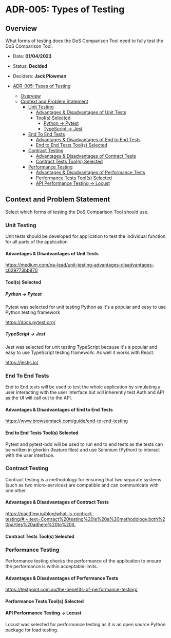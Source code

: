 # ADR-005: Types of Testing

## Overview

What forms of testing does the DoS Comparison Tool need to fully test the DoS Comparison Tool.

- Date: **01/04/2023**
- Status: **Decided**
- Deciders: **Jack Plowman**

- [ADR-005: Types of Testing](#adr-005-types-of-testing)
  - [Overview](#overview)
  - [Context and Problem Statement](#context-and-problem-statement)
    - [Unit Testing](#unit-testing)
      - [Advantages \& Disadvantages of Unit Tests](#advantages--disadvantages-of-unit-tests)
      - [Tool(s) Selected](#tools-selected)
        - [Python -\> Pytest](#python---pytest)
        - [TypeScript -\> Jest](#typescript---jest)
    - [End To End Tests](#end-to-end-tests)
      - [Advantages \& Disadvantages of End to End Tests](#advantages--disadvantages-of-end-to-end-tests)
      - [End to End Tests Tool(s) Selected](#end-to-end-tests-tools-selected)
    - [Contract Testing](#contract-testing)
      - [Advantages \& Disadvantages of Contract Tests](#advantages--disadvantages-of-contract-tests)
      - [Contract Tests Tool(s) Selected](#contract-tests-tools-selected)
    - [Performance Testing](#performance-testing)
      - [Advantages \& Disadvantages of Performance Tests](#advantages--disadvantages-of-performance-tests)
      - [Performance Tests Tool(s) Selected](#performance-tests-tools-selected)
      - [API Performance Testing -\> Locust](#api-performance-testing---locust)


## Context and Problem Statement

Select which forms of testing the DoS Comparison Tool should use.

### Unit Testing

Unit tests should be developed for application to test the individual function for all parts of the application

#### Advantages & Disadvantages of Unit Tests

<https://medium.com/qa-lead/unit-testing-advantages-disadvantages-c629773bb870>

#### Tool(s) Selected

##### Python -> Pytest

Pytest was selected for unit testing Python as it's a popular and easy to use Python testing framework

<https://docs.pytest.org/>

##### TypeScript -> Jest

Jest was selected for unit testing TypeScript because it's a popular and easy to use TypeScript testing framework. As well it works with React.

<https://jestjs.io/>

### End To End Tests

End to End tests will be used to test the whole application by simulating a user interacting with the user interface but will inherently test Auth and API as the UI will call out to the API.

#### Advantages & Disadvantages of End to End Tests

<https://www.browserstack.com/guide/end-to-end-testing>

#### End to End Tests Tool(s) Selected

Pytest and pytest-bdd will be used to run end to end tests as the tests can be written in gherkin (feature files) and use Selenium (Python) to interact with the user interface.

### Contract Testing

Contract testing is a methodology for ensuring that two separate systems (such as two micro-services) are compatible and can communicate with one other

#### Advantages & Disadvantages of Contract Tests

<https://pactflow.io/blog/what-is-contract-testing/#:~:text=Contract%20testing%20is%20a%20methodology,both%20parties%20adhere%20to%20it.>

#### Contract Tests Tool(s) Selected

### Performance Testing

Performance testing checks the performance of the application to ensure the performance is within acceptable limits.

#### Advantages & Disadvantages of Performance Tests

<https://testpoint.com.au/the-benefits-of-performance-testing/>

#### Performance Tests Tool(s) Selected

#### API Performance Testing -> Locust

Locust was selected for performance testing as it is an open source Python package for load testing.
